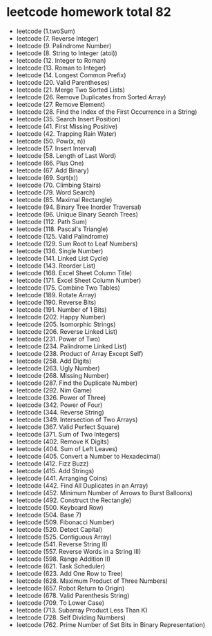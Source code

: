 # leetcode homework total 82
- leetcode (1.twoSum)
- leetcode (7. Reverse Integer)
- leetcode (9. Palindrome Number)
- leetcode (8. String to Integer (atoi))
- leetcode (12. Integer to Roman)
- leetcode (13. Roman to Integer)
- leetcode (14. Longest Common Prefix)
- leetcode (20. Valid Parentheses)
- leetcode (21. Merge Two Sorted Lists)
- leetcode (26. Remove Duplicates from Sorted Array)
- leetcode (27. Remove Element)
- leetcode (28. Find the Index of the First Occurrence in a String)
- leetcode (35. Search Insert Position)
- leetcode (41. First Missing Positive)
- leetcode (42. Trapping Rain Water)
- leetcode (50. Pow(x, n))
- leetcode (57. Insert Interval)
- leetcode (58. Length of Last Word)
- leetcode (66. Plus One)
- leetcode (67. Add Binary)
- leetcode (69. Sqrt(x))
- leetcode (70. Climbing Stairs)
- leetcode (79. Word Search)
- leetcode (85. Maximal Rectangle)
- leetcode (94. Binary Tree Inorder Traversal)
- leetcode (96. Unique Binary Search Trees)
- leetcode (112. Path Sum)
- leetcode (118. Pascal's Triangle)
- leetcode (125. Valid Palindrome)
- leetcode (129. Sum Root to Leaf Numbers)
- leetcode (136. Single Number)
- leetcode (141. Linked List Cycle)
- leetcode (143. Reorder List)
- leetcode (168. Excel Sheet Column Title)
- leetcode (171. Excel Sheet Column Number)
- leetcode (175. Combine Two Tables)
- leetcode (189. Rotate Array)
- leetcode (190. Reverse Bits)
- leetcode (191. Number of 1 Bits)
- leetcode (202. Happy Number)
- leetcode (205. Isomorphic Strings)
- leetcode (206. Reverse Linked List)
- leetcode (231. Power of Two)
- leetcode (234. Palindrome Linked List)
- leetcode (238. Product of Array Except Self)
- leetcode (258. Add Digits)
- leetcode (263. Ugly Number)
- leetcode (268. Missing Number)
- leetcode (287. Find the Duplicate Number)
- leetcode (292. Nim Game)
- leetcode (326. Power of Three)
- leetcode (342. Power of Four)
- leetcode (344. Reverse String)
- leetcode (349. Intersection of Two Arrays)
- leetcode (367. Valid Perfect Square)
- leetcode (371. Sum of Two Integers)
- leetcode (402. Remove K Digits)
- leetcode (404. Sum of Left Leaves)
- leetcode (405. Convert a Number to Hexadecimal)
- leetcode (412. Fizz Buzz)
- leetcode (415. Add Strings)
- leetcode (441. Arranging Coins)
- leetcode (442. Find All Duplicates in an Array)
- leetcode (452. Minimum Number of Arrows to Burst Balloons)
- leetcode (492. Construct the Rectangle)
- leetcode (500. Keyboard Row)
- leetcode (504. Base 7)
- leetcode (509. Fibonacci Number)
- leetcode (520. Detect Capital)
- leetcode (525. Contiguous Array)
- leetcode (541. Reverse String II)
- leetcode (557. Reverse Words in a String III)
- leetcode (598. Range Addition II)
- leetcode (621. Task Scheduler)
- leetcode (623. Add One Row to Tree)
- leetcode (628. Maximum Product of Three Numbers)
- leetcode (657. Robot Return to Origin)
- leetcode (678. Valid Parenthesis String)
- leetcode (709. To Lower Case)
- leetcode (713. Subarray Product Less Than K)
- leetcode (728. Self Dividing Numbers)
- leetcode (762. Prime Number of Set Bits in Binary Representation)
